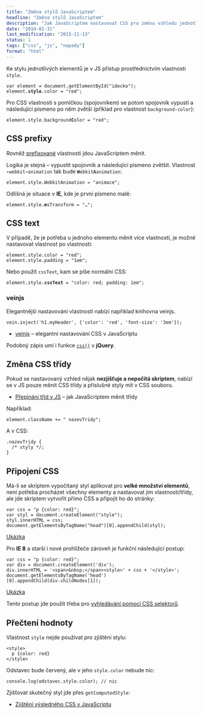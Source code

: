 ```yaml
---
title: "Změna stylů JavaScriptem"
headline: "Změna stylů JavaScriptem"
description: "Jak JavaScriptem nastavovat CSS pro změnu vzhledu jednotlivých elementů."
date: "2014-01-31"
last_modification: "2015-11-13"
status: 1
tags: ["css", "js", "napady"]
format: "html"
---
```


<p>Ke stylu jednotlivých elementů je v JS přístup prostřednictvím vlastnosti <code>style</code>.</p>


<pre><code>var element = document.getElementById("idecko");
element.<b>style</b>.color = "red";</code></pre>


<p>Pro CSS vlastnosti s pomlčkou (spojovníkem) se potom spojovník vypustí a následující písmeno po něm zvětší (příklad pro vlastnost <code>background-color</code>):</p>

<pre><code>element.style.background<b>C</b>olor = "red";</code></pre>



<h2 id="prefixy">CSS prefixy</h2>

<p>Rovněž <a href="/css-prefixy">prefixované</a> vlastnosti jdou JavaScriptem měnit.</p>

<p>Logika je stejná – vypustit spojovník a následující písmeno zvětšit. Vlastnost <code><b>-</b>webkit<b>-</b>animation</code> tak bude <code><b>W</b>ebkit<b>A</b>animation</code>:</p>

<pre><code>element.style.WebkitAnimation = "animace";</code></pre>



<p>Odlišná je situace v <b>IE</b>, kde je první písmeno malé:</p>

<pre><code>element.style.<b>m</b>sTransform = "…";</code></pre>






<h2 id="cssText">CSS text</h2>

<p>V případě, že je potřeba u jednoho elementu měnit více vlastností, je možné nastavovat vlastnost po vlastnosti:</p>

<pre><code>element.style.color = "red";
element.style.padding = "1em";</code></pre>




<p>Nebo použít <code>cssText</code>, kam se píše normální CSS:</p>

<pre><code>element.style.<b>cssText</b> = "color: red; padding: 1em";</code></pre>



<h3 id="vein">veinjs</h3>

<p>Elegantnější nastavování vlastností nabízí například knihovna veinjs.</p>

<pre><code>vein.inject('h1.myHeader', {'color': 'red', 'font-size': '3em'});</code></pre>

<div class="external-content">
  <ul>
    <li><a href="https://github.com/israelidanny/veinjs">veinjs</a> – elegantní nastavování CSS v JavaScriptu</li>
  </ul>  
</div>


<p>Podobný zápis umí i funkce <code><a href="http://api.jquery.com/css/">css()</a></code> v <b>jQuery</b>.</p>


<h2 id="tridy">Změna CSS třídy</h2>

<p>Pokud se nastavovaný vzhled nějak <b>nezjišťuje a nepočítá skriptem</b>, nabízí se v JS pouze měnit CSS třídy a příslušné styly mít v CSS souboru.</p>

<div class="internal-content">
  <ul>
    <li><a href="/prepinani-trid">Přepínání tříd v JS</a> – jak JavaScriptem měnit třídy</li>
  </ul>
  
</div>

<p>Například:</p>

<pre><code>element.className += " nazevTridy";</code></pre>

<p>A v CSS:</p>

<pre><code>.nazevTridy {
  /* styly */;
}</code></pre>









<h2 id="pripojeni-css">Připojení CSS</h2>

<p>Má-li se skriptem vypočítaný styl aplikovat pro <b>velké množství elementů</b>, není potřeba procházet všechny elementy a nastavovat jim vlastnosti/třídy, ale jde skriptem vytvořit přímo CSS a připojit ho do stránky:</p>

<pre><code>var css = "p {color: red}";
var styl = document.createElement("style");
styl.innerHTML = css;
document.getElementsByTagName("head")[0].appendChild(styl);</code></pre>

<p><a href="https://kod.djpw.cz/kcsb">Ukázka</a></p>







<p>Pro <b>IE 8</b> a starší i nové prohlížeče zároveň je funkční následující postup:</p>

<pre><code>var css = "p {color: red}";
var div = document.createElement('div');
div.innerHTML = '&lt;span>&amp;nbsp;&lt;/span>&lt;style>' + css + '&lt;/style>';
document.getElementsByTagName('head')[0].appendChild(div.childNodes[1]);</code></pre>





<p><a href="https://kod.djpw.cz/lcsb">Ukázka</a></p>


<p>Tento postup jde použít třeba pro <a href="/css-vyhledavani#vyhledavani">vyhledávání pomocí CSS selektorů</a>.</p>



<h2 id="cteni">Přečtení hodnoty</h2>

<p>Vlastnost <code>style</code> nejde používat pro zjištění stylu:</p>

<pre><code>&lt;style>
  p {color: red}
&lt;/style></code></pre>




<p>Odstavec bude červený, ale v jeho <code>style.color</code> nebude nic:</p>

<pre><code>console.log(odstavec.style.color); // nic</code></pre>



<p>Zjišťovat skutečný styl jde přes <code>getComputedStyle</code>:</p>

<div class="internal-content">
  <ul>
    <li><a href="/zjisteni-css">Zjištění výsledného CSS v JavaScriptu</a></li>
  </ul>
</div>